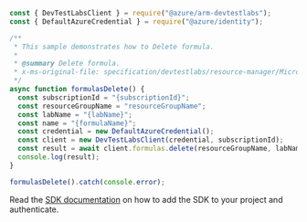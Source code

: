 ```javascript
const { DevTestLabsClient } = require("@azure/arm-devtestlabs");
const { DefaultAzureCredential } = require("@azure/identity");

/**
 * This sample demonstrates how to Delete formula.
 *
 * @summary Delete formula.
 * x-ms-original-file: specification/devtestlabs/resource-manager/Microsoft.DevTestLab/stable/2018-09-15/examples/Formulas_Delete.json
 */
async function formulasDelete() {
  const subscriptionId = "{subscriptionId}";
  const resourceGroupName = "resourceGroupName";
  const labName = "{labName}";
  const name = "{formulaName}";
  const credential = new DefaultAzureCredential();
  const client = new DevTestLabsClient(credential, subscriptionId);
  const result = await client.formulas.delete(resourceGroupName, labName, name);
  console.log(result);
}

formulasDelete().catch(console.error);
```

Read the [SDK documentation](https://github.com/Azure/azure-sdk-for-js/blob/%40azure%2Farm-devtestlabs_4.0.1/sdk/devtestlabs/arm-devtestlabs/README.md) on how to add the SDK to your project and authenticate.
